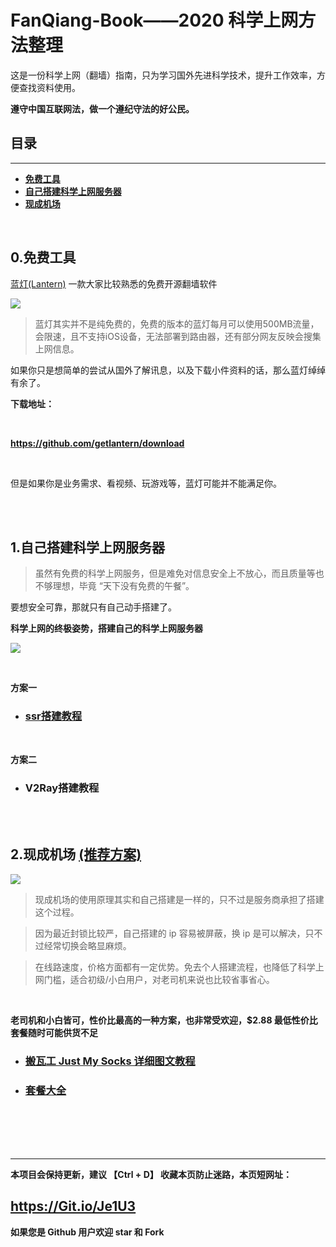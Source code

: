 # FanQiang-Book——2020 科学上网方法整理

这是一份科学上网（翻墙）指南，只为学习国外先进科学技术，提升工作效率，方便查找资料使用。

**遵守中国互联网法，做一个遵纪守法的好公民。**
<br/>

## 目录
-------
* [**免费工具**](#0)
* [**自己搭建科学上网服务器**](#1)
* [**现成机场**](#2)
<br/>

<span id="0">0.免费工具</span>
-------
<a href="https://github.com/getlantern/download" target="_blank">蓝灯(Lantern)</a> 一款大家比较熟悉的免费开源翻墙软件

![](https://lh3.googleusercontent.com/e6IDrA5scUL51lxDW62YF1pyGNFg9v6oshYTYNt4KAl7CFh02ykY5EKqkttzdRU-w81A=s180-rw)

>蓝灯其实并不是纯免费的，免费的版本的蓝灯每月可以使用500MB流量，会限速，且不支持iOS设备，无法部署到路由器，还有部分网友反映会搜集上网信息。

如果你只是想简单的尝试从国外了解讯息，以及下载小件资料的话，那么蓝灯绰绰有余了。


**下载地址：**  

<br/>

**https://github.com/getlantern/download**

<br/>

但是如果你是业务需求、看视频、玩游戏等，蓝灯可能并不能满足你。


<br/>
<br/>


<span id="1">1.自己搭建科学上网服务器</span>
----------------
>虽然有免费的科学上网服务，但是难免对信息安全上不放心，而且质量等也不够理想，毕竟 “天下没有免费的午餐”。

要想安全可靠，那就只有自己动手搭建了。

**科学上网的终极姿势，搭建自己的科学上网服务器**

![](https://miro.medium.com/max/664/1*xoOkFye25dNm0T9d751NPQ.png)

<br/>

**方案一**

+ ### <a href="http://1t.click/brYS" target="_blank" >ssr搭建教程</a>


<br/>

**方案二**

+ ### V2Ray搭建教程

<br/>
<br/>

<span id="2">2.现成机场 [(推荐方案)](http://1t.click/bsae)</span>
--------
![](https://is1-ssl.mzstatic.com/image/thumb/Purple114/v4/5f/44/6b/5f446b85-8ada-c442-9647-4c35a99adaf8/source/256x256bb.jpg)

>现成机场的使用原理其实和自己搭建是一样的，只不过是服务商承担了搭建这个过程。

>因为最近封锁比较严，自己搭建的 ip 容易被屏蔽，换 ip 是可以解决，只不过经常切换会略显麻烦。

>在线路速度，价格方面都有一定优势。免去个人搭建流程，也降低了科学上网门槛，适合初级/小白用户，对老司机来说也比较省事省心。

<br/>

**老司机和小白皆可，性价比最高的一种方案，也非常受欢迎，$2.88 最低性价比套餐随时可能供货不足**

+ ### [搬瓦工 Just My Socks 详细图文教程](http://1t.click/bsae)

+ ### [套餐大全](https://git.io/JeMYp)

<br/>
<br/>
<br/>
<br/>

----

**本项目会保持更新，建议 【Ctrl + D】 收藏本页防止迷路，本页短网址：**

## https://Git.io/Je1U3

**如果您是 Github 用户欢迎 star 和 Fork**
